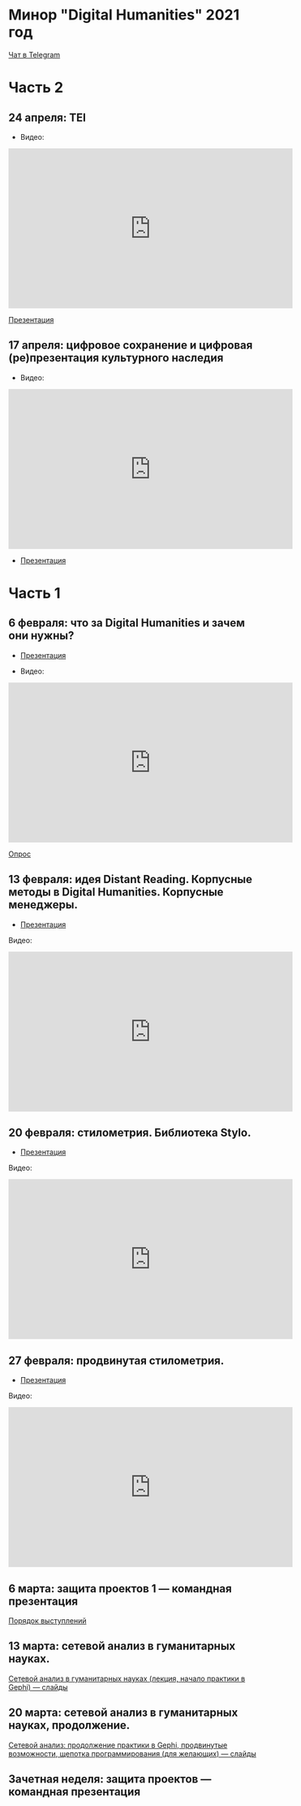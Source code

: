 # Минор "Digital Humanities" 2021 год 

[Чат в Telegram](https://t.me/joinchat/HlJGr1fp6qt7nYmy)

# Часть 2


## 24 апреля: TEI

* Видео:

<iframe width="560" height="315" src="https://www.youtube.com/embed/09EEGgeqh0k" title="YouTube video player" frameborder="0" allow="accelerometer; autoplay; clipboard-write; encrypted-media; gyroscope; picture-in-picture" allowfullscreen></iframe>

[Презентация](https://docs.google.com/presentation/d/1w9jOnqCEC8Kx9cz0D-SCIB6I9naqJBBiR41G3oZip5Y/edit?usp=sharing)

## 17 апреля: цифровое сохранение и цифровая (ре)презентация культурного наследия

* Видео:

<iframe width="560" height="315" src="https://www.youtube.com/embed/FlKhZmvH2cA" title="YouTube video player" frameborder="0" allow="accelerometer; autoplay; clipboard-write; encrypted-media; gyroscope; picture-in-picture" allowfullscreen></iframe>


* [Презентация](https://docs.google.com/presentation/d/1Z3hkchcb_nuXhxdNG2KOxC0zTJLpPJDNGLlMeQh_RmQ/edit?usp=sharing)

# Часть 1

## 6 февраля: что за Digital Humanities и зачем они нужны?

* [Презентация](https://danilsko.github.io/slides/dhminor2021/intro2021)

* Видео:

<!--<iframe width="560" height="315" src="https://www.youtube.com/embed/hjEuPAEsNqI" frameborder="0" allow="accelerometer; autoplay; clipboard-write; encrypted-media; gyroscope; picture-in-picture" allowfullscreen></iframe>-->

<iframe width="560" height="315" src="https://www.youtube.com/embed/Flm8RYJsxJY" frameborder="0" allow="accelerometer; autoplay; clipboard-write; encrypted-media; gyroscope; picture-in-picture" allowfullscreen></iframe>


[Опрос](https://forms.gle/e94iyjTYGwTpPKgdA)

## 13 февраля: идея Distant Reading. Корпусные методы в Digital Humanities. Корпусные менеджеры.

* [Презентация](https://danilsko.github.io/slides/dhminor2021/distantreading2021)

Видео:
<iframe width="560" height="315" src="https://www.youtube.com/embed/CLtD3PUjSf0" frameborder="0" allow="accelerometer; autoplay; clipboard-write; encrypted-media; gyroscope; picture-in-picture" allowfullscreen></iframe>

## 20 февраля: стилометрия. Библиотека Stylo.  

* [Презентация](https://docs.google.com/presentation/d/11UErrqKG3xvZ0x2JDpU_jzcmSda_TbtJxZCGS-ikbN0/edit?usp=sharing)

Видео:
<iframe width="560" height="315" src="https://www.youtube.com/embed/aek5AJx74MQ" frameborder="0" allow="accelerometer; autoplay; clipboard-write; encrypted-media; gyroscope; picture-in-picture" allowfullscreen></iframe>


## 27 февраля: продвинутая стилометрия. 

* [Презентация](https://slides.com/danilsko/stylometry_minor2021_part_2)

Видео:

<iframe width="560" height="315" src="https://www.youtube.com/embed/f4Ez7TwQM30" frameborder="0" allow="accelerometer; autoplay; clipboard-write; encrypted-media; gyroscope; picture-in-picture" allowfullscreen></iframe>

## 6 марта: защита проектов 1 — командная презентация 

[Порядок выступлений](https://docs.google.com/spreadsheets/d/1z0Y3aA5wJ4pYrei4fsgeGSHTvOpnETysbLCEEAwbsqg/edit?usp=sharing)

## 13 марта: сетевой анализ в гуманитарных науках. 

[Сетевой анализ в гуманитарных науках (лекция, начало практики в Gephi) — слайды](https://bit.ly/38APGZt)

## 20 марта: сетевой анализ в гуманитарных науках, продолжение. 
[Сетевой анализ: продолжение практики в Gephi, продвинутые возможности, щепотка программирования (для желающих) — слайды](https://bit.ly/3s40d7i)

## Зачетная неделя: защита проектов — командная презентация 